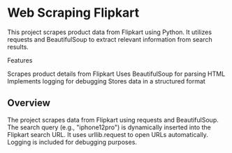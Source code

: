 # Web Scraping Flipkart

This project scrapes product data from Flipkart using Python. It utilizes requests and BeautifulSoup to extract relevant information from search results.

Features

Scrapes product details from Flipkart
Uses BeautifulSoup for parsing HTML
Implements logging for debugging
Stores data in a structured format

## Overview
The project scrapes data from Flipkart using requests and BeautifulSoup.
The search query (e.g., "iphone12pro") is dynamically inserted into the Flipkart search URL.
It uses urllib.request to open URLs automatically.
Logging is included for debugging purposes.
